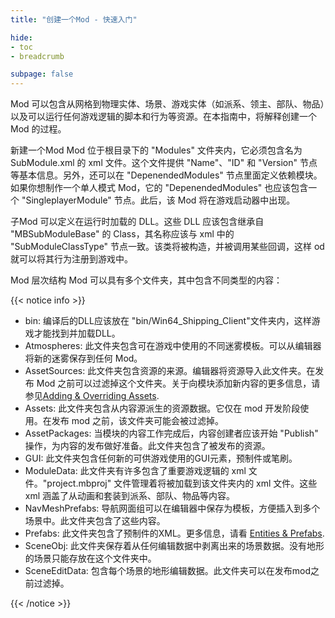 ```yaml
---
title: "创建一个Mod - 快速入门"

hide: 
- toc
- breadcrumb

subpage: false
---
```


Mod 可以包含从网格到物理实体、场景、游戏实体（如派系、领主、部队、物品）以及可以运行任何游戏逻辑的脚本和行为等资源。在本指南中，将解释创建一个 Mod 的过程。

新建一个Mod
Mod 位于根目录下的 "Modules" 文件夹内，它必须包含名为 SubModule.xml 的 xml 文件。这个文件提供 "Name"、"ID" 和 "Version" 节点等基本信息。另外，还可以在 "DepenendedModules" 节点里面定义依赖模块。如果你想制作一个单人模式 Mod，它的 "DepenendedModules" 也应该包含一个 "SingleplayerModule" 节点。此后，该 Mod 将在游戏启动器中出现。

子Mod 可以定义在运行时加载的 DLL。这些 DLL 应该包含继承自 "MBSubModuleBase" 的 Class，其名称应该与 xml 中的 "SubModuleClassType" 节点一致。该类将被构造，并被调用某些回调，这样 od 就可以将其行为注册到游戏中。

Mod 层次结构
Mod 可以具有多个文件夹，其中包含不同类型的内容：

{{< notice info >}}

* bin: 编译后的DLL应该放在 "bin/Win64_Shipping_Client"文件夹内，这样游戏才能找到并加载DLL。
* Atmospheres: 此文件夹包含可在游戏中使用的不同迷雾模板。可以从编辑器将新的迷雾保存到任何 Mod。
* AssetSources: 此文件夹包含资源的来源。编辑器将资源导入此文件夹。在发布 Mod 之前可以过滤掉这个文件夹。关于向模块添加新内容的更多信息，请参见[Adding & Overriding Assets]().
* Assets: 此文件夹包含从内容源派生的资源数据。它仅在 mod 开发阶段使用。在发布 mod 之前，该文件夹可能会被过滤掉。
* AssetPackages: 当模块的内容工作完成后，内容创建者应该开始 "Publish" 操作，为内容的发布做好准备。此文件夹包含了被发布的资源。
* GUI: 此文件夹包含任何新的可供游戏使用的GUI元素，预制件或笔刷。
* ModuleData: 此文件夹有许多包含了重要游戏逻辑的 xml 文件。"project.mbproj" 文件管理着将被加载到该文件夹内的 xml 文件。这些 xml 涵盖了从动画和套装到派系、部队、物品等内容。
* NavMeshPrefabs: 导航网面组可以在编辑器中保存为模板，方便插入到多个场景中。此文件夹包含了这些内容。
* Prefabs: 此文件夹包含了预制件的XML。更多信息，请看 [Entities & Prefabs]().
* SceneObj: 此文件夹保存着从任何编辑数据中剥离出来的场景数据。没有地形的场景只能存放在这个文件夹中。
* SceneEditData: 包含每个场景的地形编辑数据。此文件夹可以在发布mod之前过滤掉。

{{< /notice >}}
